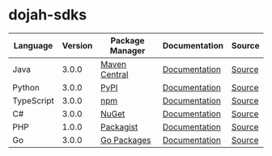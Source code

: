 # dojah-sdks


|Language|Version|Package Manager|Documentation|Source|
|-|-|-|-|-|
|Java|3.0.0|[Maven Central](https://central.sonatype.com/artifact/com.konfigthis.dojah/dojah-java-sdk/3.0.0)|[Documentation](https://github.com/konfig-dev/dojah-sdks/tree/main/java/README.md)|[Source](https://github.com/konfig-dev/dojah-sdks/tree/main/java)|
|Python|3.0.0|[PyPI](https://pypi.org/project/dojah-python-sdk/3.0.0)|[Documentation](https://github.com/konfig-dev/dojah-sdks/tree/main/python/README.md)|[Source](https://github.com/konfig-dev/dojah-sdks/tree/main/python)|
|TypeScript|3.0.0|[npm](https://www.npmjs.com/package/dojah-typescript-sdk/v/3.0.0)|[Documentation](https://github.com/konfig-dev/dojah-sdks/tree/main/typescript/README.md)|[Source](https://github.com/konfig-dev/dojah-sdks/tree/main/typescript)|
|C#|3.0.0|[NuGet](https://nuget.org/packages/Dojah.Net/3.0.0)|[Documentation](https://github.com/konfig-dev/dojah-sdks/tree/main/csharp/README.md)|[Source](https://github.com/konfig-dev/dojah-sdks/tree/main/csharp)|
|PHP|1.0.0|[Packagist](https://packagist.org/packages/konfig/dojah-php-sdk)|[Documentation](https://github.com/konfig-dev/dojah-php-sdk)|[Source](https://github.com/konfig-dev/dojah-php-sdk)|
|Go|3.0.0|[Go Packages](https://pkg.go.dev/github.com/konfig-dev/dojah-sdks/go)|[Documentation](https://github.com/konfig-dev/dojah-sdks/tree/main/go/README.md)|[Source](https://github.com/konfig-dev/dojah-sdks/tree/main/go)|
